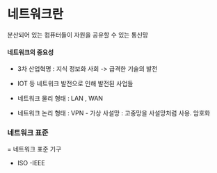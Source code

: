 # 네트워크란

분산되어 있는 컴퓨터들이 자원을 공유할 수 있는 통신망

#### 네트워크의 중요성

- 3차 산업혁명 : 지식 정보화 사회 -> 급격한 기술의 발전
- IOT 등 네트워크 발전으로 인해 발전된 사업들

- 네트워크 물리 형태 : LAN , WAN
- 네트워크 논리 형태 : VPN - 가상 사설망 : 고중망을 사설망처럼 사용. 암호화

### 네트워크 표준

= 네트워크 표준 기구

- ISO
  -IEEE

